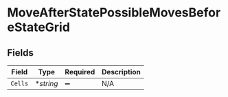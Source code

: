# MoveAfterStatePossibleMovesBeforeStateGrid


## Fields

| Field              | Type               | Required           | Description        |
| ------------------ | ------------------ | ------------------ | ------------------ |
| `Cells`            | **string*          | :heavy_minus_sign: | N/A                |